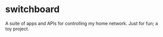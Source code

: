 # switchboard
A suite of apps and APIs for controlling my home network. Just for fun; a toy project.
